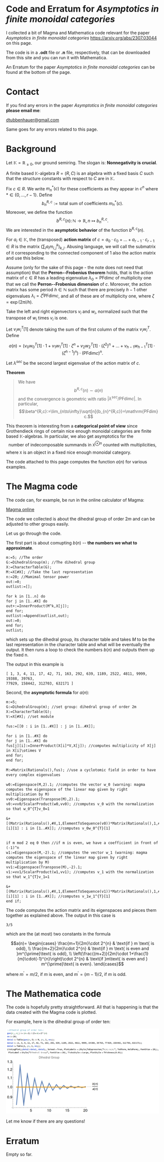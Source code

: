 # Code and Erratum for *Asymptotics in finite monoidal categories*

I collected a bit of Magma and Mathematica code relevant for the paper *Asymptotics in finite monoidal categories*
<a href="https://arxiv.org/abs/2307.03044">https://arxiv.org/abs/2307.03044</a> on this page.

The code is in a **.odt** file or **.n** file, respectively, that can be downloaded from this site and you can run it with Mathematica.

An Erratum for the paper *Asymptotics in finite monoidal categories* can be found at the bottom of the page.

# Contact

If you find any errors in the paper *Asymptotics in finite monoidal categories* **please email me**:

[dtubbenhauer@gmail.com](mailto:dtubbenhauer@gmail.com?subject=[GitHub]%web-reps)

Same goes for any errors related to this page.

# Background

Let $\mathbb{K}=\mathbb{R}_{\geq 0}$, our ground semiring. The slogan is: **Nonnegativity is crucial**.

A finite based $\mathbb{K}$-algebra $R=(R,C)$ is an algebra with a fixed basis $C$ such that 
the structure constants with respect to $C$ are in $\mathbb{K}$.

Fix $c\in R$.
We write $m_{n}^{\ast}(c)$ for these coefficients as 
they appear in $c^{n}$ where $\ast\in\{0,\dots,r-1\}$.
Define
$$b_{n}^{R,c}:=\text{total sum of coefficients $m_{n}^{\ast}(c)$}.$$
Moreover, we define the function
$$b^{R,c}(n)\colon\mathbb{N}\to\mathbb{R},n\mapsto b_{n}^{R,c}.$$
We are interested in the **asymptotic behavior** of the function 
$b^{R,c}(n)$.

For $a_{i}\in\mathbb{K}$, the (transposed) **action matrix** of 
$c=a_{0}\cdot c_{0}+\dots+a_{r-1}\cdot c_{r-1}\in R$ is the matrix $(\sum_{i}a_{i}m_{i,j}^{k})_{k,j}$. Abusing language, we 
will call the 
submatrix of it corresponding to the connected component of $1$ 
also the action matrix and use this below.

Assume (only for the sake of this page - the note does not need that assumption) that the **Perron--Frobenius theorem** holds, that is
the action matrix of $c\in R$ has a leading eigenvalue $\lambda_{0}=\mathrm{PFdim}c$ of multiplicity one that we call 
the **Perron--Frobenius dimension** of $c$. 
Moreover, the action matrix 
has some period $h\in\mathbb{N}$ such that there are precisely $h-1$ other eigenvalues 
$\lambda_{i}=\zeta^{i}\mathrm{PFdim}c$, and all of these are of multiplicity one, where 
$\zeta=\exp(2\pi i/h)$.

Take the left and right eigenvectors $v_{i}$ and $w_{i}$, normalized such that the transpose of $w_i$ times $v_i$ is one.

Let $v_{i}w_{i}^{T}[1]$ denote taking the sum of the first column of the matrix 
$v_{i}w_{i}^{T}$. Define

$$a(n)=\big(v_{0}w_{0}^{T}[1]\cdot 1+v_{1}w_{1}^{T}[1]\cdot\zeta^{n}+v_{2}w_{2}^{T}[1]\cdot(\zeta^{2})^{n}+\dots+v_{h-1}w_{h-1}^{T}[1]\cdot(\zeta^{h-1})^{n}\big)
\cdot(\mathrm{PFdim}c)^{n}.$$

Let $\lambda^{sec}$ be the second largest eigenvalue of the action matrix of $c$.

**Theorem**

>We have
$$b^{R,c}(n)\sim a(n)$$
>and the convergence is geometric with ratio $|\lambda^{sec}/\mathrm{PFdim} c|$. In particular,
$$\beta^{R,c}:=\lim_{n\to\infty}\sqrt[n]{b_{n}^{R,c}}=\mathrm{PFdim} c.$$

This theorem is interesting from a **categorical point of view** since Grothendieck rings of certain nice enough monoidal categories are 
finite based $\mathbb{K}$-algebras. In particular, we also get asymptotics for the
$$\text{number of indecomposable summands in $\mathtt{X}^{\otimes n}$ counted with multiplicities},$$
where $\mathtt{X}$ is an object in a fixed nice enough monoidal category.

The code attached to this page computes the function $a(n)$ for various examples.

# The Magma code

The code can, for example, be run in the online calculator of Magma:

<a href="https://magma.maths.usyd.edu.au/calc/">Magma online</a>

The code we collected is about the dihedral group of order $2m$ and can be adjusted to 
other groups easily.

Let us go through the code. 

The first part is about comupting $b(n)$ -- **the numbers we what to approximate**.  

```
m:=5; //The order
G:=DihedralGroup(m); //The dihedral group
X:=CharacterTable(G);
M:=X[#X]; //Take the last representation
n:=20; //Mamimal tensor power
out:=0;
outlist:=[];

for k in [1..n] do
for j in [1..#X] do
out+:=InnerProduct(M^k,X[j]);
end for;
outlist:=Append(outlist,out);
out:=0;
end for;
outlist;
```

which sets up the dihedral group, its character table and takes $M$ to be the last representation in the character table and what will be eventually the output.
It then runs a loop to check the numbers $b(n)$ and outputs them up the fixed n. 

The output in this example is

```
[ 1, 3, 4, 11, 17, 42, 71, 163, 292, 639, 1189, 2522, 4811, 9999, 19388, 39763,
77929, 158442, 312703, 632171 ]
```

Second, the **asymptotic formula** for $a(n)$:

```
m:=5;
G:=DihedralGroup(m); //set group: dihedral group of order 2m
X:=CharacterTable(G);
V:=X[#X]; //set module

fus:=[[0 : i in [1..#X]] : j in [1..#X]];

for i in [1..#X] do
for j in [1..#X] do
fus[j][i]:=InnerProduct(X[i]*V,X[j]); //computes multiplicity of X[j] in X[i]\otimes V
end for;
end for;

M:=Matrix(Rationals(),fus); //use a cyclotomic field in order to have every complex eigenvalues

w0:=Eigenspace(M,2).1; //computes the vector w_0 (warning: magma computes the eigenspace of the linear map given by right multiplication by M)
vv0:=Eigenspace(Transpose(M),2).1;
v0:=vv0/ScalarProduct(w0,vv0); //computes v_0 with the normalization so that w_0^{T}v_0=1

&+[(Matrix(Rationals(),#X,1,ElementToSequence(v0))*Matrix(Rationals(),1,#X,ElementToSequence(w0)))[i][1] : i in [1..#X]]; //computes v_0w_0^{T}[1]


if m mod 2 eq 0 then //if m is even, we have a coefficient in front of (-1)^n
w1:=Eigenspace(M,-2).1; //computes the vector w_1 (warning: magma computes the eigenspace of the linear map given by right multiplication by M)
vv1:=Eigenspace(Transpose(M),-2).1;
v1:=vv1/ScalarProduct(w1,vv1); //computes v_1 with the normalization so that w_1^{T}v_1=1

&+[(Matrix(Rationals(),#X,1,ElementToSequence(v1))*Matrix(Rationals(),1,#X,ElementToSequence(w1)))[i][1] : i in [1..#X]]; //computes v_1w_1^{T}[1]
end if; 
```

The code computes the action matrix and its eigenspaces and pieces them together as explained above. The output in this case is

```
3/5
```

which are the (at most) two constants in the formula

$$a(n)=
\begin{cases}
\frac{m+1}{2m}\cdot 2^{n} & \text{if } m \text{ is odd},
\\
\frac{m+2}{2m}\cdot 2^{n} & \text{if } m \text{ is even and }m^{\prime}\text{ is odd},
\\
\left(\frac{(m+2)}{2m}\cdot 1+\frac{1}{m}\cdot(-1)^{n}\right)\cdot 2^{n} & \text{if }m\text{ is even and } m^{\prime}\text{ is even}.
\end{cases}$$

where $m^{\prime}=m/2$, if $m$ is even, and $m^{\prime}=(m-1)/2$, if $m$ is odd.

# The Mathematica code

The code is hopefully pretty straightforward. All that is happening is that 
the data created with the Magma code is plotted.

For example, here is the dihedral group of order ten:

![The dimension 3 case](https://github.com/dtubbenhauer/growth-pfdim/blob/main/growth-pfdim-mathematica.png)

Let me know if there are any questions!

# Erratum

Empty so far.
